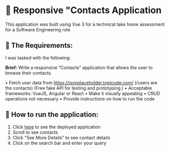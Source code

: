 # :iphone: Responsive "Contacts Application 

This application was built using Vue 3 for a technical take home assessment for a Software Engineering role

## :scroll: The Requirements: 

I was tasked with the following:

**Brief:** Write a responsive “Contacts” application that allows the user to browse their contacts.

•	Fetch user data from https://jsonplaceholder.typicode.com/ (/users are the contacts) (Free fake API for testing and prototyping.)
•	Acceptable frameworks: VueJS, Angular or React
•	Make it visually appealing
•	CRUD operations not necessary
•	Provide instructions on how to run the code

## :open_book: How to run the application:

1. Click <a href="https://responsive-contacts-vue.netlify.app/" target="_blank">here</a> to see the deployed application
2. Scroll to see contacts
3. Click "See More Details" to see contact details 
4. Click on the search bar and enter your query 



